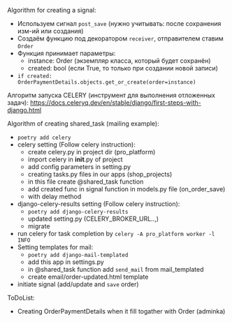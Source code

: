Algorithm for creating a signal:
- Используем сигнал `post_save` (нужно учитывать: после сохранения изм-ий или создания)
- Создаём функцию под декоратором `receiver`, отправителем ставим `Order`
- Функция принимает параметры:
    - instance: Order (экземпляр класса, который будет сохранён)
    - created: bool (если True, то только при создании новой записи)
- `if created: OrderPaymentDetails.objects.get_or_create(order=instance)`


Алгоритм запуска CELERY (инструмент для выполнения отложенных задач): 
https://docs.celeryq.dev/en/stable/django/first-steps-with-django.html

Algorithm of creating shared_task (mailing example):
- `poetry add celery`
- celery setting (Follow celery instruction):
  - create celery.py in project dir (pro_platform)
  - import celery in __init__.py of project
  - add config parameters  in setting.py
  - creating tasks.py files in our apps (shop_projects)
  - in this file create @shared_task function
  - add created func in signal function in models.py file (on_order_save)
  * with delay method
- django-celery-results setting (Follow celery instruction):
  - `poetry add django-celery-results`
  - updated setting.py (CELERY_BROKER_URL..,)
  - migrate
- run celery for task completion by `celery -A pro_platform worker -l INFO` 
- Setting templates for mail:
  - `poetry add django-mail-templated`
  - add this app in settings.py
  - in @shared_task function add `send_mail` from mail_templated
  - create email/order-updated.html template
- initiate signal (add/update and `save` order)

ToDoList:
- Creating OrderPaymentDetails when it fill
togather with Order (adminka)



